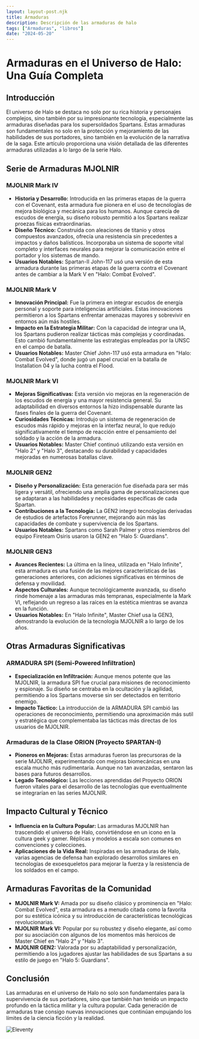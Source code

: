 ```yaml
---
layout: layout-post.njk
title: Armaduras
description: Descripción de las armaduras de halo
tags: ["Armaduras", "libros"]
date: "2024-05-20"
---
```


# Armaduras en el Universo de Halo: Una Guía Completa

## Introducción

El universo de Halo se destaca no solo por su rica historia y personajes complejos, sino también por su impresionante tecnología, especialmente las armaduras diseñadas para los supersoldados Spartans. Estas armaduras son fundamentales no solo en la protección y mejoramiento de las habilidades de sus portadores, sino también en la evolución de la narrativa de la saga. Este artículo proporciona una visión detallada de las diferentes armaduras utilizadas a lo largo de la serie Halo.

## Serie de Armaduras MJOLNIR

### MJOLNIR Mark IV

- **Historia y Desarrollo:** Introducida en las primeras etapas de la guerra con el Covenant, esta armadura fue pionera en el uso de tecnologías de mejora biológica y mecánica para los humanos. Aunque carecía de escudos de energía, su diseño robusto permitió a los Spartans realizar proezas físicas extraordinarias.
- **Diseño Técnico:** Construida con aleaciones de titanio y otros compuestos avanzados, ofrecía una resistencia sin precedentes a impactos y daños balísticos. Incorporaba un sistema de soporte vital completo y interfaces neurales para mejorar la comunicación entre el portador y los sistemas de mando.
- **Usuarios Notables:** Spartan-II John-117 usó una versión de esta armadura durante las primeras etapas de la guerra contra el Covenant antes de cambiar a la Mark V en "Halo: Combat Evolved".

### MJOLNIR Mark V

- **Innovación Principal:** Fue la primera en integrar escudos de energía personal y soporte para inteligencias artificiales. Estas innovaciones permitieron a los Spartans enfrentar amenazas mayores y sobrevivir en entornos aún más hostiles.
- **Impacto en la Estrategia Militar:** Con la capacidad de integrar una IA, los Spartans pudieron realizar tácticas más complejas y coordinadas. Esto cambió fundamentalmente las estrategias empleadas por la UNSC en el campo de batalla.
- **Usuarios Notables:** Master Chief John-117 usó esta armadura en "Halo: Combat Evolved", donde jugó un papel crucial en la batalla de Installation 04 y la lucha contra el Flood.

### MJOLNIR Mark VI

- **Mejoras Significativas:** Esta versión vio mejoras en la regeneración de los escudos de energía y una mayor resistencia general. Su adaptabilidad en diversos entornos la hizo indispensable durante las fases finales de la guerra del Covenant.
- **Curiosidades Técnicas:** Introdujo un sistema de regeneración de escudos más rápido y mejoras en la interfaz neural, lo que redujo significativamente el tiempo de reacción entre el pensamiento del soldado y la acción de la armadura.
- **Usuarios Notables:** Master Chief continuó utilizando esta versión en "Halo 2" y "Halo 3", destacando su durabilidad y capacidades mejoradas en numerosas batallas clave.

### MJOLNIR GEN2

- **Diseño y Personalización:** Esta generación fue diseñada para ser más ligera y versátil, ofreciendo una amplia gama de personalizaciones que se adaptaran a las habilidades y necesidades específicas de cada Spartan.
- **Contribuciones a la Tecnología:** La GEN2 integró tecnologías derivadas de estudios de artefactos Forerunner, mejorando aún más las capacidades de combate y supervivencia de los Spartans.
- **Usuarios Notables:** Spartans como Sarah Palmer y otros miembros del equipo Fireteam Osiris usaron la GEN2 en "Halo 5: Guardians".

### MJOLNIR GEN3

- **Avances Recientes:** La última en la línea, utilizada en "Halo Infinite", esta armadura es una fusión de las mejores características de las generaciones anteriores, con adiciones significativas en términos de defensa y movilidad.
- **Aspectos Culturales:** Aunque tecnológicamente avanzada, su diseño rinde homenaje a las armaduras más tempranas, especialmente la Mark VI, reflejando un regreso a las raíces en la estética mientras se avanza en la función.
- **Usuarios Notables:** En "Halo Infinite", Master Chief usa la GEN3, demostrando la evolución de la tecnología MJOLNIR a lo largo de los años.

## Otras Armaduras Significativas

### ARMADURA SPI (Semi-Powered Infiltration)

- **Especialización en Infiltración:** Aunque menos potente que las MJOLNIR, la armadura SPI fue crucial para misiones de reconocimiento y espionaje. Su diseño se centraba en la ocultación y la agilidad, permitiendo a los Spartans moverse sin ser detectados en territorio enemigo.
- **Impacto Táctico:** La introducción de la ARMADURA SPI cambió las operaciones de reconocimiento, permitiendo una aproximación más sutil y estratégica que complementaba las tácticas más directas de los usuarios de MJOLNIR.

### Armaduras de la Clase ORION (Proyecto SPARTAN-I)

- **Pioneros en Mejoras:** Estas armaduras fueron las precursoras de la serie MJOLNIR, experimentando con mejoras biomecánicas en una escala mucho más rudimentaria. Aunque no tan avanzadas, sentaron las bases para futuros desarrollos.
- **Legado Tecnológico:** Las lecciones aprendidas del Proyecto ORION fueron vitales para el desarrollo de las tecnologías que eventualmente se integrarían en las series MJOLNIR.

## Impacto Cultural y Técnico

- **Influencia en la Cultura Popular:** Las armaduras MJOLNIR han trascendido el universo de Halo, convirtiéndose en un icono en la cultura geek y gamer. Réplicas y modelos a escala son comunes en convenciones y colecciones.
- **Aplicaciones de la Vida Real:** Inspiradas en las armaduras de Halo, varias agencias de defensa han explorado desarrollos similares en tecnologías de exoesqueletos para mejorar la fuerza y la resistencia de los soldados en el campo.

## Armaduras Favoritas de la Comunidad

- **MJOLNIR Mark V:** Amada por su diseño clásico y prominencia en "Halo: Combat Evolved", esta armadura es a menudo citada como la favorita por su estética icónica y su introducción de características tecnológicas revolucionarias.
- **MJOLNIR Mark VI:** Popular por su robustez y diseño elegante, así como por su asociación con algunos de los momentos más heroicos de Master Chief en "Halo 2" y "Halo 3".
- **MJOLNIR GEN2:** Valorada por su adaptabilidad y personalización, permitiendo a los jugadores ajustar las habilidades de sus Spartans a su estilo de juego en "Halo 5: Guardians".

## Conclusión

Las armaduras en el universo de Halo no solo son fundamentales para la supervivencia de sus portadores, sino que también han tenido un impacto profundo en la táctica militar y la cultura popular. Cada generación de armaduras trae consigo nuevas innovaciones que continúan empujando los límites de la ciencia ficción y la realidad.

![Eleventy](/img/eleventy.svg)
